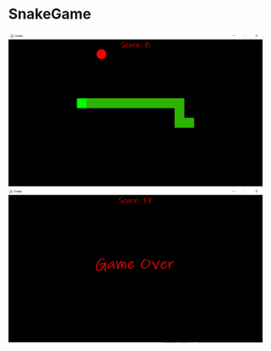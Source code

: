 # SnakeGame
<img src="https://github.com/ImTheEngineer/SnakeGame/blob/main/Galeria/Snake-Pic2.png" width="" height="">
<img src="https://github.com/ImTheEngineer/SnakeGame/blob/main/Galeria/Snake-Pic1.png" alt="Curso Python DIO" width="" height="">

